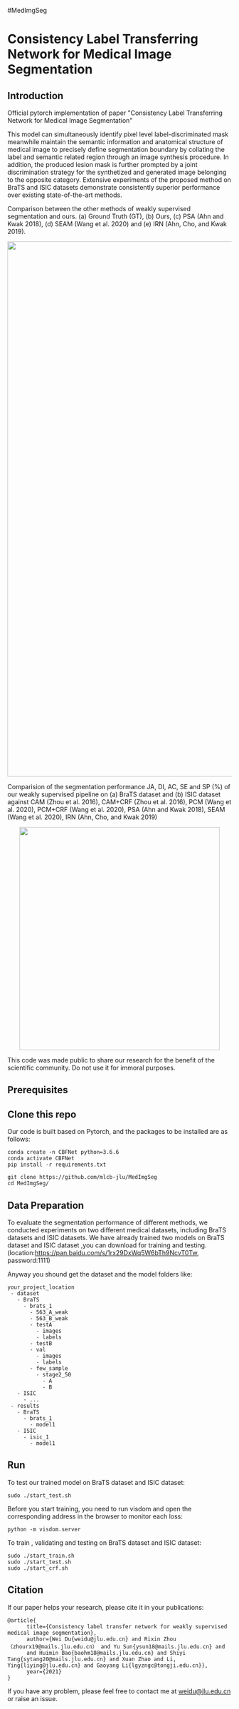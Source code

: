 #MedImgSeg

# Consistency Label Transferring Network for Medical Image Segmentation
## Introduction
Official pytorch implementation of paper "Consistency Label Transferring Network for Medical Image Segmentation"

This model can simultaneously identify pixel level label-discriminated mask
meanwhile maintain the semantic information and anatomical structure of medical image to precisely define segmentation boundary by collating the label and semantic related
region through an image synthesis procedure. In addition, the produced lesion mask is further prompted by a joint discrimination strategy for the synthetized and generated image belonging to the opposite category. Extensive experiments of
the proposed method on BraTS and ISIC datasets demonstrate consistently superior performance over existing state-of-the-art methods.

Comparison between the other methods of weakly supervised segmentation and ours. (a) Ground Truth (GT),
(b) Ours, (c) PSA (Ahn and Kwak 2018), (d) SEAM (Wang et al. 2020) and (e) IRN (Ahn, Cho, and Kwak 2019).
<div align=center><img width="1500" height="1200" src="https://raw.githubusercontent.com/mlcb-jlu/MedImgSeg/master/img-folder/weak_result_contrast.png"/></div>

Comparision of the segmentation performance JA, DI, AC, SE and SP (%) of our weakly supervised pipeline on
(a) BraTS dataset and (b) ISIC dataset against CAM (Zhou et al. 2016), CAM+CRF (Zhou et al. 2016), PCM (Wang
et al. 2020), PCM+CRF (Wang et al. 2020), PSA (Ahn and Kwak 2018), SEAM (Wang et al. 2020), IRN (Ahn, Cho, and Kwak 2019)
<div align=center><img width="450" height="500" src="https://raw.githubusercontent.com/mlcb-jlu/MedImgSeg/master/img-folder/weak%20superbised%20accuracy%20result.png"/></div>

This code was made public to share our research for the benefit of the scientific community. Do not use it for immoral purposes.
## Prerequisites
## Clone this repo
Our code is built based on Pytorch, and the packages to be installed are as follows:

```
conda create -n CBFNet python=3.6.6
conda activate CBFNet
pip install -r requirements.txt
```
```
git clone https://github.com/mlcb-jlu/MedImgSeg
cd MedImgSeg/
```

## Data Preparation
To evaluate the segmentation performance of different methods, we conducted experiments on two different medical datasets, including BraTS datasets and ISIC datasets.
We have already trained two models on BraTS dataset and ISIC dataset ,you can download for training and testing.(location:https://pan.baidu.com/s/1rx29DxWq5W6bTh9NcvT0Tw, password:1111)

Anyway you shound get the dataset and the model folders like:
```
your_project_location
 - dataset
   - BraTS
     - brats_1
       - 563_A_weak
       - 563_B_weak
       - testA
         - images
         - labels
       - testB
       - val
         - images
         - labels
       - few_sample
         - stage2_50
           - A
           - B
   - ISIC
     - ...
 - results
   - BraTS
     - brats_1
       - model1
   - ISIC
     - isic_1
       - model1
```


## Run
To test our trained model on BraTS dataset and ISIC dataset:
```
sudo ./start_test.sh
```
Before you start training, you need to run visdom and open the corresponding address in the browser to monitor each loss:
```
python -m visdom.server
```

To train , validating and testing on BraTS dataset and ISIC dataset:
```
sudo ./start_train.sh
sudo ./start_test.sh
sudo ./start_crf.sh
```


## Citation

If our paper helps your research, please cite it in your publications:
```
@article{
      title={Consistency label transfer network for weakly supervised medical image segmentation}, 
      author={Wei Du{weidu@jlu.edu.cn} and Rixin Zhou（zhourx19@mails.jlu.edu.cn） and Yu Sun{ysun18@mails.jlu.edu.cn} and  
      and Huimin Bao{baohm18@mails.jlu.edu.cn} and Shiyi Tang{sytang20@mails.jlu.edu.cn} and Xuan Zhao and Li, Ying{liying@jlu.edu.cn} and Gaoyang Li{lgyzngc@tongji.edu.cn}},
      year={2021}
}
```

If you have any problem, please feel free to contact me at [weidu@jlu.edu.cn](mailto:weidu@jlu.edu.cn) or raise an issue.
